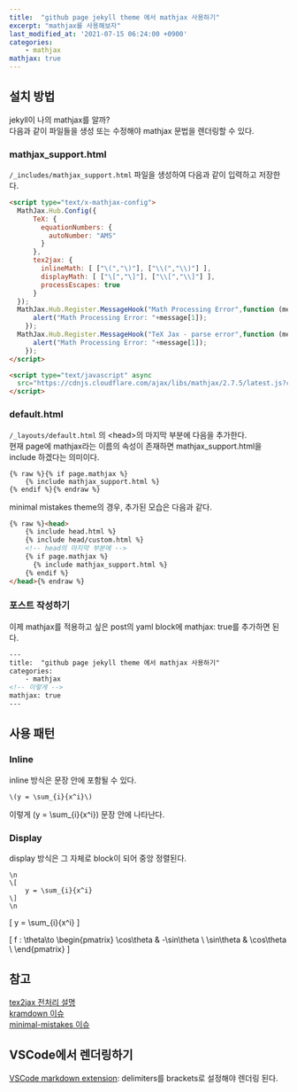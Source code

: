 ```yaml
---
title:  "github page jekyll theme 에서 mathjax 사용하기"
excerpt: "mathjax를 사용해보자"
last_modified_at: '2021-07-15 06:24:00 +0900'
categories:
    - mathjax
mathjax: true
---
```

## 설치 방법
jekyll이 나의 mathjax를 알까?\
다음과 같이 파일들을 생성 또는 수정해야 mathjax 문법을 렌더링할 수 있다.

### mathjax_support.html
```/_includes/mathjax_support.html``` 파일을 생성하여 다음과 같이 입력하고 저장한다.
```html
<script type="text/x-mathjax-config">
  MathJax.Hub.Config({
      TeX: {
        equationNumbers: {
          autoNumber: "AMS"
        }
      },
      tex2jax: {
        inlineMath: [ ["\(","\)"], ["\\(","\\)"] ],
        displayMath: [ ["\[","\]"], ["\\[","\\]"] ],
        processEscapes: true
      }
  });
  MathJax.Hub.Register.MessageHook("Math Processing Error",function (message) {
      alert("Math Processing Error: "+message[1]);
    });
  MathJax.Hub.Register.MessageHook("TeX Jax - parse error",function (message) {
      alert("Math Processing Error: "+message[1]);
    });
</script>

<script type="text/javascript" async
  src="https://cdnjs.cloudflare.com/ajax/libs/mathjax/2.7.5/latest.js?config=TeX-MML-AM_CHTML">
</script>
```

### default.html
```/_layouts/default.html``` 의 \<head\>의 마지막 부분에 다음을 추가한다.\
현재 page에 mathjax라는 이름의 속성이 존재하면 mathjax_support.html을 include 하겠다는 의미이다.
```
{% raw %}{% if page.mathjax %}
    {% include mathjax_support.html %}
{% endif %}{% endraw %}
```
minimal mistakes theme의 경우, 추가된 모습은 다음과 같다.
```html
{% raw %}<head>
    {% include head.html %}
    {% include head/custom.html %}
    <!-- head의 마지막 부분에 -->
    {% if page.mathjax %}
      {% include mathjax_support.html %}
    {% endif %}
</head>{% endraw %}
```

### 포스트 작성하기
이제 mathjax를 적용하고 싶은 post의 yaml block에 mathjax: true를 추가하면 된다.
```html
---
title:  "github page jekyll theme 에서 mathjax 사용하기"
categories:
    - mathjax
<!-- 이렇게 -->
mathjax: true
---
```

## 사용 패턴

### Inline
inline 방식은 문장 안에 포함될 수 있다.
```
\(y = \sum_{i}{x^i}\)
```
이렇게 \(y = \sum_{i}{x^i}\) 문장 안에 나타난다.

### Display
display 방식은 그 자체로 block이 되어 중앙 정렬된다.
```
\n
\[
    y = \sum_{i}{x^i}
\]
\n
```

\[
    y = \sum_{i}{x^i}
\]

\[
    f : \theta\to 
    \begin{pmatrix}
    \cos\theta & -\sin\theta \\
    \sin\theta & \cos\theta \\
    \end{pmatrix}
\]

## 참고
[tex2jax 전처리 설명](https://docs.mathjax.org/en/v2.7-latest/options/preprocessors/tex2jax.html)\
[kramdown 이슈](https://github.com/gettalong/kramdown/issues/672)\
[minimal-mistakes 이슈](https://www.janmeppe.com/blog/How-to-add-mathjax-to-minimal-mistakes/)

## VSCode에서 렌더링하기
[VSCode markdown extension](https://marketplace.visualstudio.com/items?itemName=goessner.mdmath): delimiters를 brackets로 설정해야 렌더링 된다.


